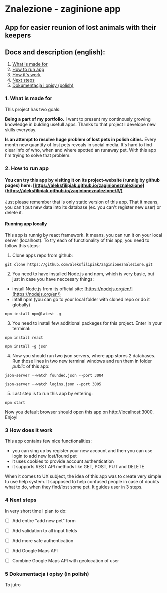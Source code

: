 # Znalezione - zaginione app

## App for easier reunion of lost animals with their keepers

## Docs and description (english):
1. [What is made for](https://github.com/aleksfilipiak/zaginioneznalezione#1-what-is-made-for)
1. [How to run app](https://github.com/aleksfilipiak/zaginioneznalezione#2-how-to-run-app)
1. [How it's work](https://github.com/aleksfilipiak/zaginioneznalezione#3-how-does-it-work)
1. [Next steps](https://github.com/aleksfilipiak/zaginioneznalezione#4-next-steps)
1. [Dokumentacja i opisy (polish)](https://github.com/aleksfilipiak/zaginioneznalezione#5-dokumentacja-i-opisy-in-polish)


### 1. What is made for

This project has two goals:

**Being a part of my portfolio.**  I want to present my continously growing knowledge in bulding usefull apps. Thanks to that project I develope new skills everyday.

**Is an attempt to resolve huge problem of lost pets in polish cities.**  Every month new quantity of lost pets reveals in social media. It's hard to find clear info of who, when and where spotted an runaway pet. With this app I'm trying to solve that problem.


### 2. How to run app

#### You can try this app by visiting it on its project-website (runnig by github pages) here: [https://aleksfilipiak.github.io/zaginioneznalezione](https://aleksfilipiak.github.io/zaginioneznalezione/#/)

Just please remember that is only static version of this app. That it means, you can't put new data into its database (ex. you can't register new user) or delete it.

#### Running app locally

This app is runnig by react framework. It means, you can run it on your local server (localhost). To try each of functionality of this app, you need to follow this steps:

1. Clone apps repo from github:

`git clone https://github.com/aleksfilipiak/zaginioneznalezione.git`

2. You need to have installed Node.js and npm, which is very basic, but just in case you have neccesary things: 

- install Node.js from its official site: [https://nodejs.org/en/](https://nodejs.org/en/)
- intall npm (you can go to your local folder with cloned repo or do it globally) 

`npm install npm@latest -g`

3. You need to install few additional packeges for this project. Enter in your terminal:

`npm install react`

`npm install -g json`

4. Now you should run two json servers, where app stores 2 databases. Run those lines in two new terminal windows and run them in folder *public* of this app:

`json-server --watch founded.json --port 3004`

`json-server --watch logins.json --port 3005`

5. Last step is to run this app by entering:

`npm start`

Now you default browser should open this app on http://localhost:3000. Enjoy!

### 3 How does it work

This app contains few nice functionalities:
- you can sing up by register your new account and then you can use login to add new lost/found pet
- it uses cookies to provide account authentication
- it supports REST API methods like GET, POST, PUT and DELETE

When it comes to UX subject, the idea of this app was to create very simple tu use help system. It supposed to help confused people in case of doubts what to do, when they find/lost some pet. It guides user in 3 steps.

### 4 Next steps

In very short time I plan to do:

- [ ] Add entire "add new pet" form
- [ ] Add validation to all input fields
- [ ] Add more safe authentication
- [ ] Add Google Maps API
- [ ] Combine Google Maps API with geolocation of user


### 5 Dokumentacja i opisy (in polish)

To jutro
